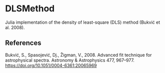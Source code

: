 # DLSMethod

Julia implementation of the density of least-square (DLS) method (Bukvić et al. 2008).

## References

Bukvić, S., Spasojević, Dj., Žigman, V., 2008. Advanced fit technique for astrophysical spectra. Astronomy & Astrophysics 477, 967–977. https://doi.org/10.1051/0004-6361:20065969

